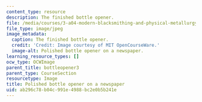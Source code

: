 ```yaml
---
content_type: resource
description: The finished bottle opener.
file: /media/courses/3-a04-modern-blacksmithing-and-physical-metallurgy-fall-2008/ab296c78b04c991e4988bc2e0b5b241e_076.jpg
file_type: image/jpeg
image_metadata:
  caption: The finished bottle opener.
  credit: 'Credit: Image courtesy of MIT OpenCourseWare.'
  image-alt: Polished bottle opener on a newspaper.
learning_resource_types: []
ocw_type: OCWImage
parent_title: bottleopener3
parent_type: CourseSection
resourcetype: Image
title: Polished bottle opener on a newspaper
uid: ab296c78-b04c-991e-4988-bc2e0b5b241e
---
```

